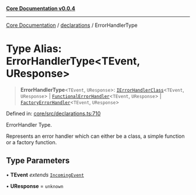 [**Core Documentation v0.0.4**](../../README.md)

***

[Core Documentation](../../modules.md) / [declarations](../README.md) / ErrorHandlerType

# Type Alias: ErrorHandlerType\<TEvent, UResponse\>

> **ErrorHandlerType**\<`TEvent`, `UResponse`\>: [`IErrorHandlerClass`](IErrorHandlerClass.md)\<`TEvent`, `UResponse`\> \| [`FunctionalErrorHandler`](FunctionalErrorHandler.md)\<`TEvent`, `UResponse`\> \| [`FactoryErrorHandler`](FactoryErrorHandler.md)\<`TEvent`, `UResponse`\>

Defined in: [core/src/declarations.ts:710](https://github.com/stonemjs/core/blob/d2167ff53d508d3a75c05f0cf962180518d3e061/src/declarations.ts#L710)

ErrorHandler Type.

Represents an error handler which can either be a class, a simple function or a factory function.

## Type Parameters

• **TEvent** *extends* [`IncomingEvent`](../../events/IncomingEvent/classes/IncomingEvent.md)

• **UResponse** = `unknown`
